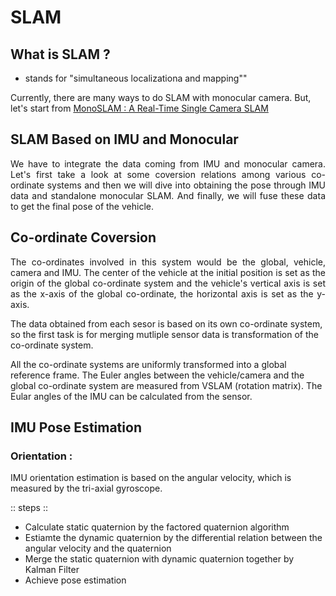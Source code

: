 # SLAM

## What is SLAM ?
- stands for "simultaneous localizationa and mapping""

Currently, there are many ways to do SLAM with monocular camera.
But, let's start from  [MonoSLAM : A Real-Time Single Camera SLAM](https://www.doc.ic.ac.uk/~ajd/Publications/davison_etal_pami2007.pdf)


## SLAM Based on IMU and Monocular

<p align='justify'>
We have to integrate the data coming from IMU and monocular camera. Let's first take a look at some coversion relations among various co-ordinate systems and then we will dive into obtaining the pose through IMU data and standalone monocular SLAM. And finally, we will fuse these data to get the final pose of the vehicle.
</p>

## Co-ordinate Coversion

<p align='justify'>
The co-ordinates involved in this system would be the global, vehicle, camera and IMU. The center of the vehicle at the initial position is set as the origin of the global co-ordinate system and the vehicle's vertical axis is set as the x-axis of the global co-ordinate, the horizontal axis is set as the y-axis.

The data obtained from each sesor is based on its own co-ordinate system, so the first task is for merging mutliple sensor data is transformation of the co-ordinate system.

All the co-ordinate systems are uniformly transformed into a global reference frame. The Euler angles between the vehicle/camera and the global co-ordinate system are measured from VSLAM (rotation matrix). The Eular angles of the IMU can be calculated from the sensor.
</p>

## IMU Pose Estimation

### Orientation :
IMU orientation estimation is based on the angular velocity, which is measured by the tri-axial gyroscope. 

:: steps ::
- Calculate static quaternion by the factored quaternion algorithm
- Estiamte the dynamic quaternion by the differential relation between the angular velocity and the quaternion
- Merge the static quaternion with dynamic quaternion together by Kalman Filter
- Achieve pose estimation




